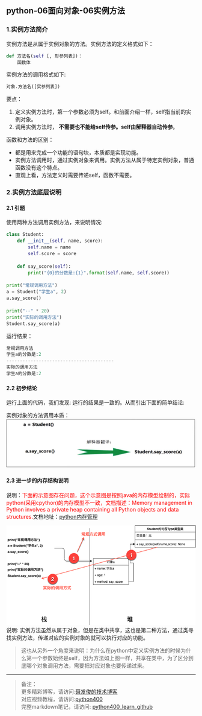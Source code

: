 ## python-06面向对象-06实例方法

### 1.实例方法简介
实例方法是从属于实例对象的方法。实例方法的定义格式如下：

```python
def 方法名(self [, 形参列表])：
	函数体
```
实例方法的调用格式如下:  

```python
对象.方法名([实参列表])
```
要点：

1. 定义实例方法时，第一个参数必须为self。和前面介绍一样，self指当前的实例对象。
2. 调用实例方法时， **不需要也不能给self传参。self由解释器自动传参**。


函数和方法的区别：

- 都是用来完成一个功能的语句块，本质都是实现功能。
- 实例方法调用时，通过实例对象来调用。实例方法从属于特定实例对象，普通函数没有这个特点。
- 直观上看，方法定义时需要传递self，函数不需要。




### 2.实例方法底层说明

#### 2.1 引题
使用两种方法调用实例方法，来说明情况: 

```python 
class Student:
    def __init__(self, name, score):
        self.name = name
        self.score = score

    def say_score(self):
        print("{0}的分数是:{1}".format(self.name, self.score))

print("常规调用方法")
a = Student("学生a", 2)
a.say_score()

print("--" * 20)
print("实际的调用方法")
Student.say_score(a)
```
运行结果：

```python
常规调用方法
学生a的分数是:2
----------------------------------------
实际的调用方法
学生a的分数是:2
```



#### 2.2 初步结论

运行上面的代码，我们发现: 运行的结果是一致的。从而引出下面的简单结论:

实例对象的方法调用本质：
![实例方法调用本质](../img/chapter06/06_01.png)



#### 2.3 进一步的内存结构说明
说明：<font color='red'>下面的示意图存在问题，这个示意图是按照java的内存模型绘制的，实际python(采用cpython)的内存模型不一致，文档描述：Memory management in Python involves a private heap containing all Python objects and data structures.</font>文档地址：[python内存管理](https://docs.python.org/3.7/c-api/memory.html?highlight=memory)

![实例方法内存结果](../img/chapter06/06_02.png)
说明: 实例方法虽然从属于对象，但是在类中共享，这也是第二种方法，通过类寻找实例方法，传递对应的实例对象的就可以执行对应的功能。

> 这也从另外一个角度来说明：为什么在python中定义实例方法的时候为什么第一个参数始终是self，因为方法如上图一样，共享在类中，为了区分到底哪个对象调用方法，需要把对应对象也要传递过来。



---
> 备注：   
> 更多精彩博客，请访问:[聂发俊的技术博客](http://www.niefajun.com/)  
> 对应视频教程，请访问:[python400](https://www.bilibili.com/video/BV1WE411j7p3)  
> 完整markdown笔记，请访问: [python400_learn_github](https://github.com/niefajun/python400_learn)
